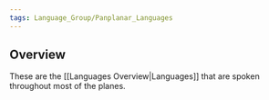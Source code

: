 ```yaml
---
tags: Language_Group/Panplanar_Languages
---
```

## Overview
These are the [[Languages Overview|Languages]] that are spoken throughout most of the planes.
